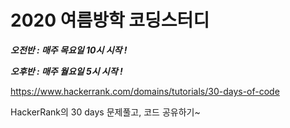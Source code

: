 # 2020 여름방학 코딩스터디

***오전반 : 매주 목요일 10시 시작 !***

***오후반 : 매주 월요일 5시 시작 !***

https://www.hackerrank.com/domains/tutorials/30-days-of-code

HackerRank의 30 days 문제풀고, 코드 공유하기~
